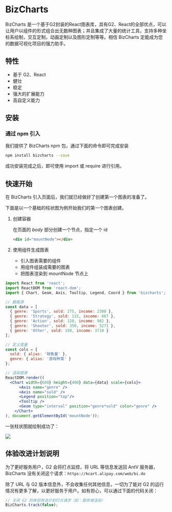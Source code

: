
# BizCharts

BizCharts 是一个基于G2封装的React图表库，具有G2、React的全部优点，可以让用户以组件的形式组合出无数种图表；并且集成了大量的统计工具，支持多种坐标系绘制，交互定制，动画定制以及图形定制等等。相信 BizCharts 定能成为您的数据可视化项目的强力助手。

## 特性
- 基于 G2、React
- 健壮
- 稳定
- 强大的扩展能力
- 高自定义能力

## 安装

### 通过 npm 引入

我们提供了 BizCharts npm 包，通过下面的命令即可完成安装

```bash
npm install bizcharts --save
```

成功安装完成之后，即可使用 import 或 require 进行引用。

## 快速开始

在 BizCharts 引入页面后，我们就已经做好了创建第一个图表的准备了。

下面是以一个基础的柱状图为例开始我们的第一个图表创建。

1. 创建容器

	在页面的 *body* 部分创建一个节点，指定一个 id

	```html
	<div id="mountNode"></div>
	```

2. 使用组件生成图表

	- 引入图表需要的组件
	- 用组件组装成需要的图表
	- 把图表渲染到 mountNode 节点上

```jsx
import React from 'react';
import ReactDOM from 'react-dom';
import { Chart, Geom, Axis, Tooltip, Legend, Coord } from 'bizcharts';

// 数据源
const data = [
  { genre: 'Sports', sold: 275, income: 2300 },
  { genre: 'Strategy', sold: 115, income: 667 },
  { genre: 'Action', sold: 120, income: 982 },
  { genre: 'Shooter', sold: 350, income: 5271 },
  { genre: 'Other', sold: 150, income: 3710 }
];

// 定义度量
const cols = {
  sold: { alias: '销售量' },
  genre: { alias: '游戏种类' }
};

// 渲染图表
ReactDOM.render((
  <Chart width={600} height={400} data={data} scale={cols}>
      <Axis name="genre" />
      <Axis name="sold" />
      <Legend position="top"/>
      <Tooltip />
      <Geom type="interval" position="genre*sold" color="genre" />
    </Chart>
), document.getElementById('mountNode'));

```

一张柱状图就绘制成功了：

![](https://img.alicdn.com/tps/TB1PVaoPFXXXXcSaXXXXXXXXXXX-519-401.png)


## 体验改进计划说明
为了更好服务用户，G2 会将打点监控，将 URL 等信息发送回 AntV 服务器，BizCharts 没有关闭这个请求：```https://kcart.alipay.com/web/bi.do```

除了 URL 与 G2 版本信息外，不会收集任何其他信息，一切为了能对 G2 的运行情况有更多了解，以更好服务于用户。如有担心，可以通过下面的代码关闭：

```js
// 关闭 G2 的体验改进计划打点请求（如：服务端渲染）
BizCharts.track(false);
```
